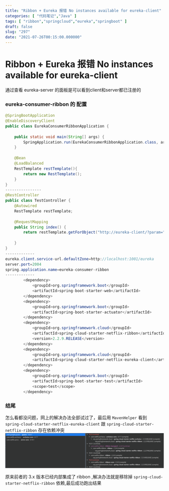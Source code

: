 ```yaml
---
title: "Ribbon + Eureka 报错 No instances available for eureka-client"
categories: [ "代码笔记","Java" ]
tags: [ "ribbon","springcloud","eureka","springboot" ]
draft: false
slug: "297"
date: "2021-07-26T00:15:00.000000"
---
```


# Ribbon + Eureka 报错 No instances available for eureka-client
通过查看 eureka-server 的面板是可以看到client和server都已注册的

### eureka-consumer-ribbon 的 配置
```java
@SpringBootApplication
@EnableDiscoveryClient
public class EurekaConsumerRibbonApplication {

    public static void main(String[] args) {
        SpringApplication.run(EurekaConsumerRibbonApplication.class, args);
    }

    @Bean
    @LoadBalanced
    RestTemplate restTemplate(){
        return new RestTemplate();
    }
}
----------------
@RestController
public class TestController {
    @Autowired
    RestTemplate restTemplate;

    @RequestMapping
    public String index() {
        return restTemplate.getForObject("http://eureka-client/?param=" + getClass().getName(), String.class);

    }
}
-------------
eureka.client.service-url.defaultZone=http://localhost:1001/eureka
server.port=2004
spring.application.name=eureka-consumer-ribbon
-------------
        <dependency>
            <groupId>org.springframework.boot</groupId>
            <artifactId>spring-boot-starter-web</artifactId>
        </dependency>
        <dependency>
            <groupId>org.springframework.boot</groupId>
            <artifactId>spring-boot-starter-actuator</artifactId>
        </dependency>
        <dependency>
            <groupId>org.springframework.cloud</groupId>
            <artifactId>spring-cloud-starter-netflix-ribbon</artifactId>
            <version>2.2.9.RELEASE</version>
        </dependency>
        <dependency>
            <groupId>org.springframework.cloud</groupId>
            <artifactId>spring-cloud-starter-netflix-eureka-client</artifactId>
        </dependency>
        <dependency>
            <groupId>org.springframework.boot</groupId>
            <artifactId>spring-boot-starter-test</artifactId>
            <scope>test</scope>
        </dependency>
```

### 结尾
怎么看都没问题，网上的解决办法全部试过了，最后用 `MavenHelper` 看到 `spring-cloud-starter-netflix-eureka-client` 跟 `spring-cloud-starter-netflix-ribbon` 存在依赖冲突
![Snipaste_2021-07-26_09-22-56.png][1]

原来前者的 3.x 版本已经内部集成了 ribbon ,解决办法就是移除掉 `spring-cloud-starter-netflix-ribbon` 依赖,最后成功跑出结果

  [1]: images/948804333.png
